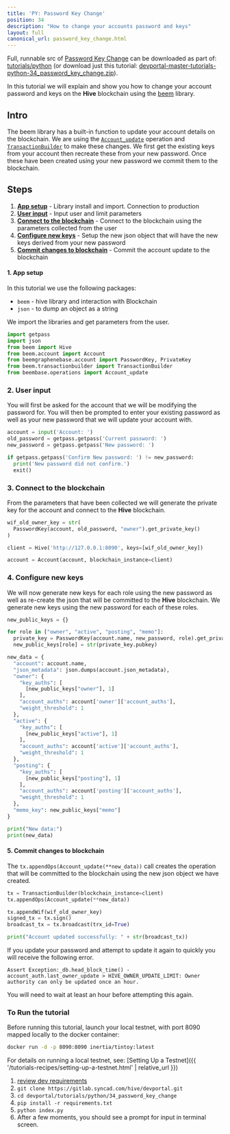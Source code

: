 ```yaml
---
title: 'PY: Password Key Change'
position: 34
description: "How to change your accounts password and keys"
layout: full
canonical_url: password_key_change.html
---
```

Full, runnable src of [Password Key Change](https://gitlab.syncad.com/hive/devportal/-/tree/master/tutorials/python/34_password_key_change) can be downloaded as part of: [tutorials/python](https://gitlab.syncad.com/hive/devportal/-/tree/master/tutorials/python) (or download just this tutorial: [devportal-master-tutorials-python-34_password_key_change.zip](https://gitlab.syncad.com/hive/devportal/-/archive/master/devportal-master.zip?path=tutorials/python/34_password_key_change)).

In this tutorial we will explain and show you how to change your account password and keys on the **Hive** blockchain using the [beem](https://github.com/holgern/beem) library.

## Intro

The beem library has a built-in function to update your account details on the blockchain.  We are using the [`Account_update`](https://beem.readthedocs.io/en/latest/beembase.operationids.html?highlight=Account_update#beembase-operationids) operation and [`TransactionBuilder`](https://beem.readthedocs.io/en/latest/beem.transactionbuilder.html#beem.transactionbuilder.TransactionBuilder) to make these changes.  We first get the existing keys from your account then recreate these from your new password. Once these have been created using your new password we commit them to the blockchain.

## Steps

1. [**App setup**](#setup) - Library install and import. Connection to production
1. [**User input**](#input) - Input user and limit parameters
1. [**Connect to the blockchain**](#connection) - Connect to the blockchain using the parameters collected from the user
1. [**Configure new keys**](#configure) - Setup the new json object that will have the new keys derived from your new password
1. [**Commit changes to blockchain**](#commit) - Commit the account update to the blockchain

#### 1. App setup <a name="setup"></a>

In this tutorial we use the following packages:

- `beem` - hive library and interaction with Blockchain
- `json` - to dump an object as a string

We import the libraries and get parameters from the user.

```python
import getpass
import json
from beem import Hive
from beem.account import Account
from beemgraphenebase.account import PasswordKey, PrivateKey
from beem.transactionbuilder import TransactionBuilder
from beembase.operations import Account_update
```

### 2. User input<a name="input"></a>

You will first be asked for the account that we will be modifying the password for.  You will then be prompted to enter your existing password as well as your new password that we will update your account with.

```python
account = input('Account: ')
old_password = getpass.getpass('Current password: ')
new_password = getpass.getpass('New password: ')

if getpass.getpass('Confirm New password: ') != new_password:
  print('New password did not confirm.')
  exit()
```

### 3. Connect to the blockchain<a name="connection"></a>

From the parameters that have been collected we will generate the private key for the account and connect to the **Hive** blockchain. 

```python
wif_old_owner_key = str(
  PasswordKey(account, old_password, "owner").get_private_key()
)

client = Hive('http://127.0.0.1:8090', keys=[wif_old_owner_key])

account = Account(account, blockchain_instance=client)
```

### 4. Configure new keys<a name="configure"></a>

We will now generate new keys for each role using the new password as well as re-create the json that will be committed to the **Hive** blockchain.  We generate new keys using the new password for each of these roles.

```python
new_public_keys = {}

for role in ["owner", "active", "posting", "memo"]:
  private_key = PasswordKey(account.name, new_password, role).get_private_key()
  new_public_keys[role] = str(private_key.pubkey)

new_data = {
  "account": account.name,
  "json_metadata": json.dumps(account.json_metadata),
  "owner": {
    "key_auths": [
      [new_public_keys["owner"], 1]
    ],
    "account_auths": account['owner']['account_auths'],
    "weight_threshold": 1
  },
  "active": {
    "key_auths": [
      [new_public_keys["active"], 1]
    ],
    "account_auths": account['active']['account_auths'],
    "weight_threshold": 1
  },
  "posting": {
    "key_auths": [
      [new_public_keys["posting"], 1]
    ],
    "account_auths": account['posting']['account_auths'],
    "weight_threshold": 1
  },
  "memo_key": new_public_keys["memo"]
}

print("New data:")
print(new_data)
```

#### 5. Commit changes to blockchain <a name="commit"></a>

The `tx.appendOps(Account_update(**new_data))` call creates the operation that will be committed to the blockchain using the new json object we have created.

```python
tx = TransactionBuilder(blockchain_instance=client)
tx.appendOps(Account_update(**new_data))

tx.appendWif(wif_old_owner_key)
signed_tx = tx.sign()
broadcast_tx = tx.broadcast(trx_id=True)

print("Account updated successfully: " + str(broadcast_tx))
```

If you update your password and attempt to update it again to quickly you will receive the following error.

```
Assert Exception:_db.head_block_time() - account_auth.last_owner_update > HIVE_OWNER_UPDATE_LIMIT: Owner authority can only be updated once an hour.
```

You will need to wait at least an hour before attempting this again.

### To Run the tutorial

Before running this tutorial, launch your local testnet, with port 8090 mapped locally to the docker container:

```bash
docker run -d -p 8090:8090 inertia/tintoy:latest
```

For details on running a local testnet, see: [Setting Up a Testnet]({{ '/tutorials-recipes/setting-up-a-testnet.html' | relative_url }})

1. [review dev requirements](getting_started.html)
1. `git clone https://gitlab.syncad.com/hive/devportal.git`
1. `cd devportal/tutorials/python/34_password_key_change`
1. `pip install -r requirements.txt`
1. `python index.py`
1. After a few moments, you should see a prompt for input in terminal screen.
